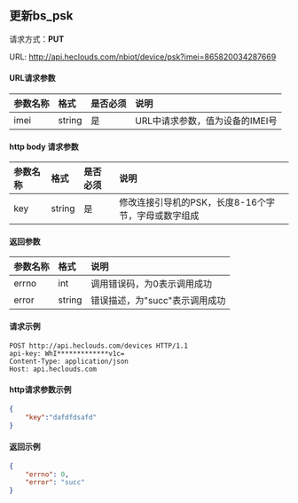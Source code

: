 ﻿更新bs_psk
---

请求方式：**PUT**

URL: http://api.heclouds.com/nbiot/device/psk?imei=865820034287669




#### URL请求参数
参数名称 | 格式 | 是否必须 | 说明
:- | :- | :- | :- 
imei | string | 是 | URL中请求参数，值为设备的IMEI号


#### http body 请求参数
参数名称 | 格式 | 是否必须 | 说明
:- | :- | :- | :- 
key | string | 是 | 修改连接引导机的PSK，长度8-16个字节，字母或数字组成

#### 返回参数

参数名称 | 格式 | 说明
:- | :- | :- 
errno | int | 调用错误码，为0表示调用成功
error | string | 错误描述，为"succ"表示调用成功


#### 请求示例
```text
POST http://api.heclouds.com/devices HTTP/1.1
api-key: WhI*************v1c=
Content-Type: application/json
Host: api.heclouds.com

```

#### http请求参数示例

```json
{
	"key":"dafdfdsafd" 
}
```

#### 返回示例

```json
{
	"errno": 0,
	"error": "succ"
}
```

